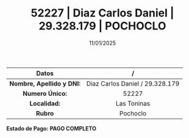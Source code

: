 ﻿---
title: 52227 | Diaz Carlos Daniel | 29.328.179 | POCHOCLO
date: 11/01/2025
draft: false
tags: ['las-toninas', 'titular', 'pochoclo']
---

|          **Datos**          |  /  |
|:---------------------------:|:---:|
| **Nombre, Apellido y DNI:** | Diaz Carlos Daniel / 29.328.179 |
|      **Numero Único:**      | 52227 |
|        **Localidad:**       | Las Toninas |
|          **Rubro**          | Pochoclo |

**Estado de Pago:** **PAGO COMPLETO**
